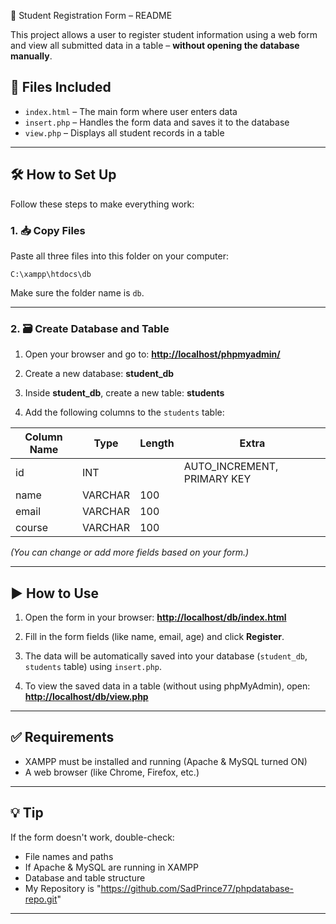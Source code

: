 📄 Student Registration Form – README

This project allows a user to register student information using a web form and view all submitted data in a table – **without opening the database manually**.

## 📁 Files Included

* `index.html` – The main form where user enters data
* `insert.php` – Handles the form data and saves it to the database
* `view.php` – Displays all student records in a table

---

## 🛠️ How to Set Up

Follow these steps to make everything work:

### 1. 📥 Copy Files

Paste all three files into this folder on your computer:

```
C:\xampp\htdocs\db
```

Make sure the folder name is `db`.

---

### 2. 🗃️ Create Database and Table

1. Open your browser and go to:
   **[http://localhost/phpmyadmin/](http://localhost/phpmyadmin/)**

2. Create a new database:
   **student\_db**

3. Inside **student\_db**, create a new table:
   **students**

4. Add the following columns to the `students` table:

| Column Name | Type    | Length | Extra                        |
| ----------- | ------- | ------ | ---------------------------- |
| id          | INT     |        | AUTO\_INCREMENT, PRIMARY KEY |
| name        | VARCHAR | 100    |                              |
| email       | VARCHAR | 100    |                              |
| course      | VARCHAR | 100    |                              |

*(You can change or add more fields based on your form.)*

---

## ▶️ How to Use

1. Open the form in your browser:
   **[http://localhost/db/index.html](http://localhost/db/index.html)**

2. Fill in the form fields (like name, email, age) and click **Register**.

3. The data will be automatically saved into your database (`student_db`, `students` table) using `insert.php`.

4. To view the saved data in a table (without using phpMyAdmin), open:
   **[http://localhost/db/view.php](http://localhost/db/view.php)**

---

## ✅ Requirements

* XAMPP must be installed and running (Apache & MySQL turned ON)
* A web browser (like Chrome, Firefox, etc.)

---

## 💡 Tip

If the form doesn't work, double-check:

* File names and paths
* If Apache & MySQL are running in XAMPP
* Database and table structure
* My Repository is "https://github.com/SadPrince77/phpdatabase-repo.git"
---
